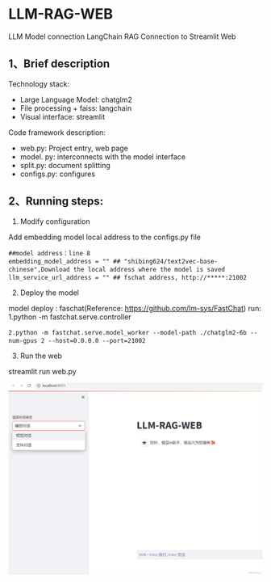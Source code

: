# LLM-RAG-WEB
LLM Model connection LangChain RAG Connection to Streamlit Web


## 1、Brief description

Technology stack:

- Large Language Model: chatglm2
- File processing + faiss: langchain
- Visual interface: streamlit

Code framework description:

- web.py: Project entry, web page
- model. py: interconnects with the model interface
- split.py: document splitting
- configs.py: configures

## 2、Running steps:

1) Modify configuration

  Add embedding model local address to the configs.py file
  
  ```
  ##model address：line 8
  embedding_model_address = "" ## "shibing624/text2vec-base-chinese",Download the local address where the model is saved
  llm_service_url_address = "" ## fschat address, http://*****:21002
  ```

2) Deploy the model

model deploy : faschat(Reference: https://github.com/lm-sys/FastChat)
  run:
    1.python -m fastchat.serve.controller
    
    2.python -m fastchat.serve.model_worker --model-path ./chatglm2-6b --num-gpus 2 --host=0.0.0.0 --port=21002

3) Run the web
  
  streamlit run  web.py 


![alt text](https://github.com/lonngxiang/LLM-RAG-WEB/blob/main/web.png)

